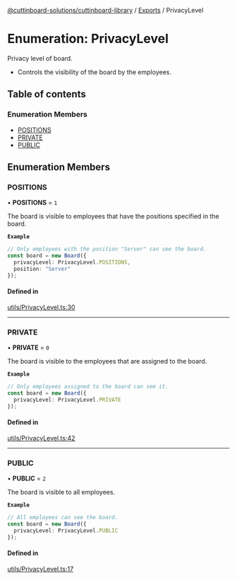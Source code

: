 [@cuttinboard-solutions/cuttinboard-library](../README.md) / [Exports](../modules.md) / PrivacyLevel

# Enumeration: PrivacyLevel

Privacy level of board.
- Controls the visibility of the board by the employees.

## Table of contents

### Enumeration Members

- [POSITIONS](PrivacyLevel.md#positions)
- [PRIVATE](PrivacyLevel.md#private)
- [PUBLIC](PrivacyLevel.md#public)

## Enumeration Members

### POSITIONS

• **POSITIONS** = ``1``

The board is visible to employees that have the positions specified in the board.

**`Example`**

```ts
// Only employees with the position "Server" can see the board.
const board = new Board({
  privacyLevel: PrivacyLevel.POSITIONS,
  position: "Server"
});
```

#### Defined in

[utils/PrivacyLevel.ts:30](https://github.com/Cuttinboard-Solutions/Cuttinboard-Library/blob/8f7247f/src/utils/PrivacyLevel.ts#L30)

___

### PRIVATE

• **PRIVATE** = ``0``

The board is visible to the employees that are assigned to the board.

**`Example`**

```ts
// Only employees assigned to the board can see it.
const board = new Board({
  privacyLevel: PrivacyLevel.PRIVATE
});
```

#### Defined in

[utils/PrivacyLevel.ts:42](https://github.com/Cuttinboard-Solutions/Cuttinboard-Library/blob/8f7247f/src/utils/PrivacyLevel.ts#L42)

___

### PUBLIC

• **PUBLIC** = ``2``

The board is visible to all employees.

**`Example`**

```ts
// All employees can see the board.
const board = new Board({
  privacyLevel: PrivacyLevel.PUBLIC
});
```

#### Defined in

[utils/PrivacyLevel.ts:17](https://github.com/Cuttinboard-Solutions/Cuttinboard-Library/blob/8f7247f/src/utils/PrivacyLevel.ts#L17)
